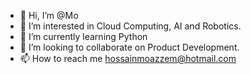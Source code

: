 - 👋 Hi, I’m @Mo
- 👀 I’m interested in Cloud Computing, AI and Robotics.
- 🌱 I’m currently learning Python
- 💞️ I’m looking to collaborate on Product Development.
- 📫 How to reach me hossainmoazzem@hotmail.com

<!---
hossainmoazzem/hossainmoazzem is a ✨ special ✨ repository because its `README.md` (this file) appears on your GitHub profile.
You can click the Preview link to take a look at your changes.
--->
